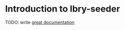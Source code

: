 # Introduction to lbry-seeder

TODO: write [great documentation](http://jacobian.org/writing/what-to-write/)

